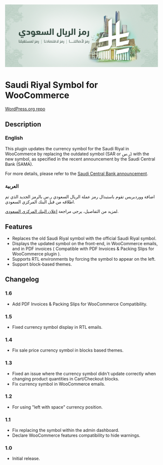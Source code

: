 ![riyal-cover.png](riyal-cover.png)

# Saudi Riyal Symbol for WooCommerce
[WordPress.org repo](https://wordpress.org/plugins/saudi-riyal-symbol-for-woocommerce/)

## Description

### English

This plugin updates the currency symbol for the Saudi Riyal in WooCommerce by replacing the outdated symbol (SAR or ر.س) with the new symbol, as specified in the recent announcement by the Saudi Central Bank (SAMA).

For more details, please refer to the [Saudi Central Bank announcement](https://www.sama.gov.sa/en-US/Currency/SRS/Pages/default.aspx).

### العربية

اضافة ووردبريس تقوم باستبدال رمز عملة الريال السعودي ر.س بالرمز الجديد الذي تم اطلاقه من قبل البنك المركزي السعودي.

لمزيد من التفاصيل، يرجى مراجعة [إعلان البنك المركزي السعودي](https://www.sama.gov.sa/en-US/Currency/SRS/Pages/default.aspx).

## Features
- Replaces the old Saudi Riyal symbol with the official Saudi Riyal symbol.
- Displays the updated symbol on the front-end, in WooCommerce emails, and in PDF invoices ( Compatible with PDF Invoices & Packing Slips for WooCommerce plugin ).
- Supports RTL environments by forcing the symbol to appear on the left.
- Support block-based themes.

## Changelog

### 1.6
- Add PDF Invoices & Packing Slips for WooCommerce Compatibility.

### 1.5
- Fixed currency symbol display in RTL emails.

### 1.4
- Fix sale price currency symbol in blocks based themes.

### 1.3
- Fixed an issue where the currency symbol didn't update correctly when changing product quantities in Cart/Checkout blocks.
- Fix currency symbol in WooCommerce emails.

### 1.2
- For using "left with space" currency position.

### 1.1
- Fix replacing the symbol within the admin dashboard.
- Declare WooCommerce features compatibility to hide warnings.

### 1.0
- Initial release.
